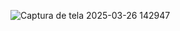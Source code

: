 ![Captura de tela 2025-03-26 142947](https://github.com/user-attachments/assets/c1bf5322-9e47-4494-9767-7324980779c3)
